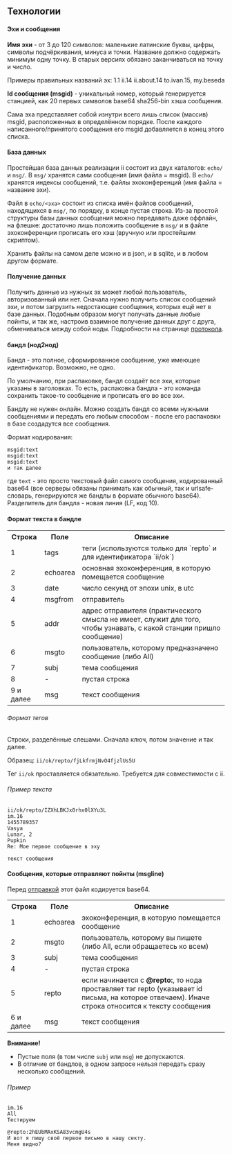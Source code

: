 ## Технологии
#### Эхи и сообщения
**Имя эхи** - от 3 до 120 символов: маленькие латинские буквы, цифры, символы подчёркивания, минуса и точки. Название должно содержать минимум одну точку. В старых версиях обязано заканчиваться на точку и число.

Примеры правильных названий эх: 1.1 ii.14 ii.about.14 to.ivan.15, my.beseda

**Id сообщения (msgid)** - уникальный номер, который генерируется станцией, как 20 первых символов base64 sha256-bin хэша сообщения.

Сама эха представляет собой изнутри всего лишь список (массив) msgid, расположенных в определённом порядке. После каждого написанного/принятого сообщения его msgid добавляется в конец этого списка.

#### База данных
Простейшая база данных реализации ii состоит из двух каталогов: `echo/` и `msg/`. В `msg/` хранятся сами сообщения (имя файла = msgid). В `echo/` хранятся индексы сообщений, т.е. файлы эхоконференций (имя файла = название эхи).

Файл в `echo/<эха>` состоит из списка имён файлов сообщений, находящихся в `msg/`, по порядку, в конце пустая строка. Из-за простой структуры базы данных сообщения можно передавать даже оффлайн, на флешке: достаточно лишь положить сообщение в `msg/` и в файле эхоконференции прописать его хэш (вручную или простейшим скриптом).

Хранить файлы на самом деле можно и в json, и в sqlite, и в любом другом формате.

#### Получение данных

Получить данные из нужных эх может любой пользователь, авторизованный или нет. Сначала нужно получить список сообщений эхи, и потом загрузить недостающие сообщения, которых ещё нет в базе данных. Подобным образом могут получать данные любые пойнты, и так же, настроив взаимное получение данных друг с друга, обмениваться между собой ноды. Подробности на странице [протокола](protocol.md).

#### бандл (нод2нод)
Бандл - это полное, сформированное сообщение, уже имеющее идентификатор. Возможно, не одно.

По умолчанию, при распаковке, бандл создаёт все эхи, которые указаны в заголовках. То есть, распаковка бандла - это команда сохранить такое-то сообщение и прописать его во все эхи.

Бандлу не нужен онлайн. Можно создать бандл со всеми нужными сообщениями и передать его любым способом - после его распаковки в базе создадутся все сообщения.

Формат кодирования:

```
msgid:text
msgid:text
msgid:text
и так далее
```

где `text` - это просто текстовый файл самого сообщения, кодированный base64 (все серверы обязаны принимать как обычный, так и urlsafe-словарь, генерируются же бандлы в формате обычного base64). Разделитель для бандла - новая линия (LF, код 10).

#### Формат текста в бандле
<table>
<tr><th>Строка</th><th>Поле</th><th>Описание</th></tr>
<tr><td>1</td><td>tags</td><td>теги (используются только для `repto` и для идентификатора `ii/ok`)</td></tr>
<tr><td>2</td><td>echoarea</td><td>основная эхоконференция, в которую помещается сообщение</td></tr>
<tr><td>3</td><td>date</td><td>число секунд от эпохи unix, в utc</td></tr>
<tr><td>4</td><td>msgfrom</td><td>отправитель</td></tr>
<tr><td>5</td><td>addr</td><td>адрес отправителя (практического смысла не имеет, служит для того, чтобы узнавать, с какой станции пришло сообщение)</td></tr>
<tr><td>6</td><td>msgto</td><td>пользователь, которому предназначено сообщение (либо All)</td></tr>
<tr><td>7</td><td>subj</td><td>тема сообщения</td></tr>
<tr><td>8</td><td>-</td><td>пустая строка</td></tr>
<tr><td>9 и далее</td><td>msg</td><td>текст сообщения</td></tr>
</table>

###### Формат тегов

Строки, разделённые слешами. Сначала ключ, потом значение и так далее.

Образец: `ii/ok/repto/fjLkfrmjNvO4fjzlUs5U`

Тег `ii/ok` проставляется обязательно. Требуется для совместимости с ii.

###### Пример текста
```
ii/ok/repto/IZXhLBKJx0rhx0lXYu3L
im.16
1455789357
Vasya
Lunar, 2
Pupkin
Re: Мое первое сообщение в эху

текст сообщения
```

#### Сообщения, которые отправляют пойнты (msgline)
Перед [отправкой](protocol.md) этот файл кодируется base64.

<table>
<tr><th>Строка</th><th>Поле</th><th>Описание</th></tr>
<tr><td>1</td><td>echoarea</td><td>эхоконференция, в которую помещается сообщение</td></tr>
<tr><td>2</td><td>msgto</td><td>пользователь, которому вы пишете (либо All, если обращаетесь ко всем)</td></tr>
<tr><td>3</td><td>subj</td><td>тема сообщения</td></tr>
<tr><td>4</td><td>-</td><td>пустая строка</td></tr>
<tr><td>5</td><td>repto</td><td>если начинается с <b>@repto:</b>, то нода проставляет тэг repto (указывает id письма, на которое отвечаем). Иначе строка относится к тексту сообщения</td></tr>
<tr><td>6 и далее</td><td>msg</td><td>текст сообщения</td></tr>
</table>

**Внимание!**
* Пустые поля (в том числе `subj` или `msg`) не допускаются.
* В отличие от бандлов, в одном запросе нельзя передать сразу несколько сообщений.

###### Пример
```
im.16
All
Тестируем

@repto:2hEUbMAxKSA83vcmgU4s
И вот я пишу своё первое письмо в нашу секту.
Меня видно?
```
